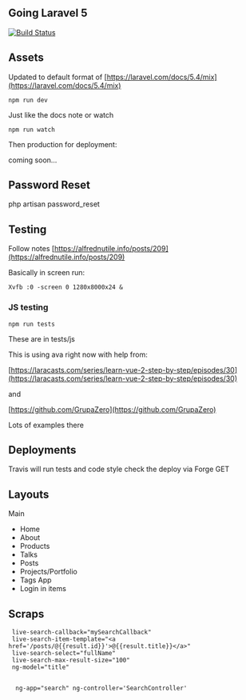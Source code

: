 ## Going Laravel 5
[![Build Status](https://travis-ci.org/alnutile/blog.svg?branch=master)](https://travis-ci.org/alnutile/blog)

## Assets

Updated to default format of [https://laravel.com/docs/5.4/mix](https://laravel.com/docs/5.4/mix)

`npm run dev`

Just like the docs note or watch

`npm run watch`

Then production for deployment:

coming soon...

## Password Reset

php artisan password_reset

## Testing

Follow notes [https://alfrednutile.info/posts/209](https://alfrednutile.info/posts/209)

Basically in screen run:

```
Xvfb :0 -screen 0 1280x8000x24 &
```

### JS testing

```
npm run tests
```

These are in tests/js

This is using ava right now with help from:

[https://laracasts.com/series/learn-vue-2-step-by-step/episodes/30](https://laracasts.com/series/learn-vue-2-step-by-step/episodes/30)

and

[https://github.com/GrupaZero](https://github.com/GrupaZero)

Lots of examples there

## Deployments

Travis will run tests and code style check the deploy via Forge GET


[ico-travis]: https://img.shields.io/travis/alnutile/alsblog5/master.svg?style=flat-square
[ico-scrutinizer]: https://img.shields.io/scrutinizer/coverage/g/alnutile/alsblog5.svg?style=flat-square
[ico-code-quality]: https://img.shields.io/scrutinizer/g/alnutile/alsblog5.svg?style=flat-square

[link-travis]: https://travis-ci.org/alnutile/alsblog5
[link-scrutinizer]: https://scrutinizer-ci.com/g/alnutile/alsblog5/code-structure
[link-code-quality]: https://scrutinizer-ci.com/g/alnutile/alsblog5


## Layouts

Main
  * Home
  * About
  * Products
  * Talks
  * Posts
  * Projects/Portfolio
  * Tags
App
 * Login in items


## Scraps

```
 live-search-callback="mySearchCallback"
 live-search-item-template="<a href='/posts/@{{result.id}}'>@{{result.title}}</a>"
 live-search-select="fullName"
 live-search-max-result-size="100"
 ng-model="title"


  ng-app="search" ng-controller='SearchController'
```
